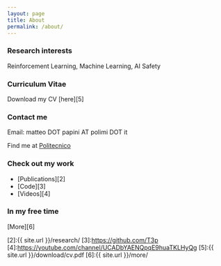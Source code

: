 ```yaml
---
layout: page
title: About
permalink: /about/
---
```


### Research interests

Reinforcement Learning, Machine Learning, AI Safety

### Curriculum Vitae
Download my CV [here][5]

### Contact me

Email: matteo DOT papini AT polimi DOT it

Find me at [Politecnico][1]

### Check out my work
* [Publications][2]
* [Code][3]
* [Videos][4]

### In my free time
[More][6]

[1]:https://www.deib.polimi.it/eng/people/details/903696
[2]:{{ site.url }}/research/
[3]:https://github.com/T3p
[4]:https://youtube.com/channel/UCADbYAENQpqE9huaTKLHyQg
[5]:{{ site.url }}/download/cv.pdf
[6]:{{ site.url }}/more/
